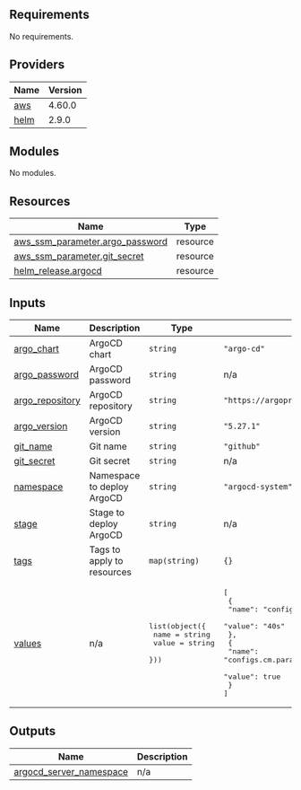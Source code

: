 ## Requirements

No requirements.

## Providers

| Name | Version |
|------|---------|
| <a name="provider_aws"></a> [aws](#provider\_aws) | 4.60.0 |
| <a name="provider_helm"></a> [helm](#provider\_helm) | 2.9.0 |

## Modules

No modules.

## Resources

| Name | Type |
|------|------|
| [aws_ssm_parameter.argo_password](https://registry.terraform.io/providers/hashicorp/aws/latest/docs/resources/ssm_parameter) | resource |
| [aws_ssm_parameter.git_secret](https://registry.terraform.io/providers/hashicorp/aws/latest/docs/resources/ssm_parameter) | resource |
| [helm_release.argocd](https://registry.terraform.io/providers/hashicorp/helm/latest/docs/resources/release) | resource |

## Inputs

| Name | Description | Type | Default | Required |
|------|-------------|------|---------|:--------:|
| <a name="input_argo_chart"></a> [argo\_chart](#input\_argo\_chart) | ArgoCD chart | `string` | `"argo-cd"` | no |
| <a name="input_argo_password"></a> [argo\_password](#input\_argo\_password) | ArgoCD password | `string` | n/a | yes |
| <a name="input_argo_repository"></a> [argo\_repository](#input\_argo\_repository) | ArgoCD repository | `string` | `"https://argoproj.github.io/argo-helm"` | no |
| <a name="input_argo_version"></a> [argo\_version](#input\_argo\_version) | ArgoCD version | `string` | `"5.27.1"` | no |
| <a name="input_git_name"></a> [git\_name](#input\_git\_name) | Git name | `string` | `"github"` | no |
| <a name="input_git_secret"></a> [git\_secret](#input\_git\_secret) | Git secret | `string` | n/a | yes |
| <a name="input_namespace"></a> [namespace](#input\_namespace) | Namespace to deploy ArgoCD | `string` | `"argocd-system"` | no |
| <a name="input_stage"></a> [stage](#input\_stage) | Stage to deploy ArgoCD | `string` | n/a | yes |
| <a name="input_tags"></a> [tags](#input\_tags) | Tags to apply to resources | `map(string)` | `{}` | no |
| <a name="input_values"></a> [values](#input\_values) | n/a | <pre>list(object({<br>    name  = string<br>    value = string<br>  }))</pre> | <pre>[<br>  {<br>    "name": "configs.cm.timeout.reconciliation",<br>    "value": "40s"<br>  },<br>  {<br>    "name": "configs.cm.params.applicationsetcontroller.enable.progressive.syncs",<br>    "value": true<br>  }<br>]</pre> | no |

## Outputs

| Name | Description |
|------|-------------|
| <a name="output_argocd_server_namespace"></a> [argocd\_server\_namespace](#output\_argocd\_server\_namespace) | n/a |
